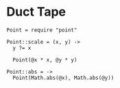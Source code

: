 Duct Tape
=========

    Point = require "point"

    Point::scale = (x, y) ->
      y ?= x

      Point(@x * x, @y * y)

    Point::abs = ->
      Point(Math.abs(@x), Math.abs(@y))
